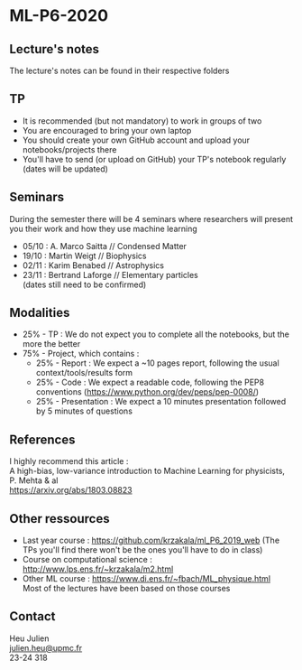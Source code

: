 # ML-P6-2020  
  
## Lecture's notes  
The lecture's notes can be found in their respective folders

## TP
* It is recommended (but not mandatory) to work in groups of two
* You are encouraged to bring your own laptop 
* You should create your own GitHub account and upload your notebooks/projects there
* You'll have to send (or upload on GitHub) your TP's notebook  regularly (dates will be updated)

## Seminars
During the semester there will be 4 seminars where researchers will present you their work and how they use machine learning  
* 05/10 : A. Marco Saitta // Condensed Matter  
* 19/10 : Martin Weigt // Biophysics  
* 02/11 : Karim Benabed // Astrophysics  
* 23/11 : Bertrand Laforge // Elementary particles    
(dates still need to be confirmed)  
  
## Modalities  
* 25% - TP : We do not expect you to complete all the notebooks, but the more the better
* 75% - Project, which contains :
  * 25% - Report : We expect a ~10 pages report, following the usual context/tools/results form
  * 25% - Code : We expect a readable code, following the PEP8 conventions (https://www.python.org/dev/peps/pep-0008/)
  * 25% - Presentation : We expect a 10 minutes presentation followed by 5 minutes of questions

## References  
I highly recommend this article :  
A high-bias, low-variance introduction to Machine Learning for physicists, P. Mehta & al  
https://arxiv.org/abs/1803.08823  

## Other ressources  
* Last year course : https://github.com/krzakala/ml_P6_2019_web (The TPs you'll find there won't be the ones you'll have to do in class)  
* Course on computational science : http://www.lps.ens.fr/~krzakala/m2.html
* Other ML course : https://www.di.ens.fr/~fbach/ML_physique.html  
Most of the lectures have been based on those courses

## Contact
Heu Julien  
julien.heu@upmc.fr  
23-24 318  

